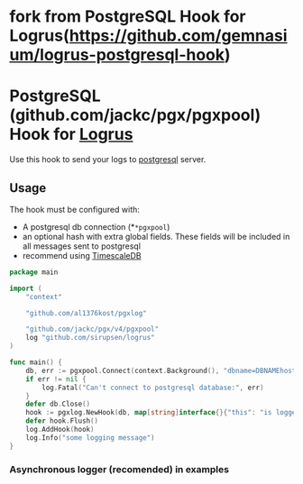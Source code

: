 # fork from PostgreSQL Hook for Logrus(https://github.com/gemnasium/logrus-postgresql-hook)

# PostgreSQL (github.com/jackc/pgx/pgxpool) Hook for [Logrus](https://github.com/sirupsen/logrus)

Use this hook to send your logs to [postgresql](http://postgresql.org) server.

## Usage

The hook must be configured with:

* A postgresql db connection (*`*pgxpool`)
* an optional hash with extra global fields. These fields will be included in all messages sent to postgresql
* recommend using [TimescaleDB](https://www.timescale.com/)

```go
package main

import (
	"context"

	"github.com/al1376kost/pgxlog"

	"github.com/jackc/pgx/v4/pgxpool"
	log "github.com/sirupsen/logrus"
)

func main() {
	db, err := pgxpool.Connect(context.Background(), "dbname=DBNAMEhost=HOST_IP port=HOST_PORT user=postgres password=postgres")
	if err != nil {
		log.Fatal("Can't connect to postgresql database:", err)
	}
	defer db.Close()
	hook := pgxlog.NewHook(db, map[string]interface{}{"this": "is logged every time"})
	defer hook.Flush()
	log.AddHook(hook)
	log.Info("some logging message")
}

```

### Asynchronous logger (recomended) in examples





